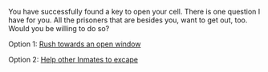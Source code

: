 You have successfully found a key to open your cell. There is one question I have for you. 
All the prisoners that are besides you, want to get out, too. Would you be willing to do so?

Option 1: [Rush towards an open window](window.md)

Option 2: [Help other Inmates to excape](chase-by-guard.md)
